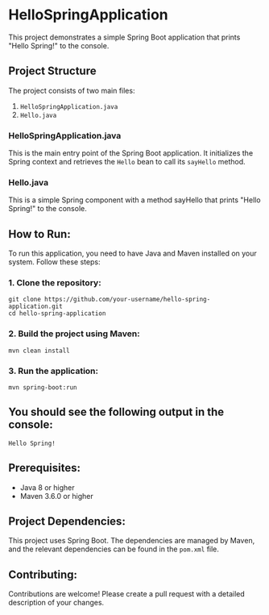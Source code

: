 # HelloSpringApplication

This project demonstrates a simple Spring Boot application that prints "Hello Spring!" to the console.

## Project Structure

The project consists of two main files:

1. `HelloSpringApplication.java`
2. `Hello.java`

### HelloSpringApplication.java

This is the main entry point of the Spring Boot application. It initializes the Spring context and retrieves the `Hello` bean to call its `sayHello` method.

### Hello.java
This is a simple Spring component with a method sayHello that prints "Hello Spring!" to the console.

## How to Run:
To run this application, you need to have Java and Maven installed on your system. Follow these steps:

### 1. Clone the repository:

```
git clone https://github.com/your-username/hello-spring-application.git
cd hello-spring-application
```

### 2. Build the project using Maven:

```
mvn clean install
```

### 3. Run the application:

```
mvn spring-boot:run
```

## You should see the following output in the console:

```
Hello Spring!
```

## Prerequisites:
- Java 8 or higher
- Maven 3.6.0 or higher

## Project Dependencies:
This project uses Spring Boot. The dependencies are managed by Maven, and the relevant dependencies can be found in the `pom.xml` file.

## Contributing:
Contributions are welcome! Please create a pull request with a detailed description of your changes.

